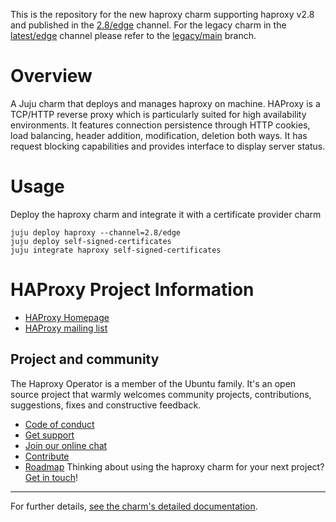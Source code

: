 This is the repository for the new haproxy charm supporting haproxy v2.8 and published in the [2.8/edge](https://charmhub.io/haproxy?channel=2.8/edge) channel. For the legacy charm in the [latest/edge](https://charmhub.io/haproxy?channel=latest/edge) channel please refer to the [legacy/main](https://github.com/canonical/haproxy-operator/tree/legacy/main) branch.

# Overview

A Juju charm that deploys and manages haproxy on machine. HAProxy is a TCP/HTTP reverse proxy which is particularly suited for high availability environments. It features connection persistence through HTTP cookies, load balancing, header addition, modification, deletion both ways. It has request blocking capabilities and provides interface to display server status.

# Usage

Deploy the haproxy charm and integrate it with a certificate provider charm
```
juju deploy haproxy --channel=2.8/edge
juju deploy self-signed-certificates
juju integrate haproxy self-signed-certificates
```

# HAProxy Project Information

- [HAProxy Homepage](http://haproxy.1wt.eu/)
- [HAProxy mailing list](http://haproxy.1wt.eu/#tact)

## Project and community

The Haproxy Operator is a member of the Ubuntu family. It's an
open source project that warmly welcomes community projects, contributions,
suggestions, fixes and constructive feedback.
* [Code of conduct](https://ubuntu.com/community/code-of-conduct)
* [Get support](https://discourse.charmhub.io/)
* [Join our online chat](https://matrix.to/#/#charmhub-charmdev:ubuntu.com)
* [Contribute](https://charmhub.io/chrony/docs/contributing)
* [Roadmap](https://charmhub.io/haproxy/docs/roadmap)
Thinking about using the haproxy charm for your next project? [Get in touch](https://matrix.to/#/#charmhub-charmdev:ubuntu.com)!

---

For further details,
[see the charm's detailed documentation](https://charmhub.io/haproxy/docs).
